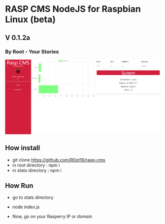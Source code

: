 # RASP CMS NodeJS for Raspbian Linux (beta)
## V 0.1.2a
### By Root - Your Stories
<img src="./screen.png">

## How install
- git clone https://github.com/R0ot16/rasp-cms
- in root directory : npm i
- in stats directory : npm i

## How Run
- go to stats directory
- node index.js

- Now, go on your Rasperry IP or domain